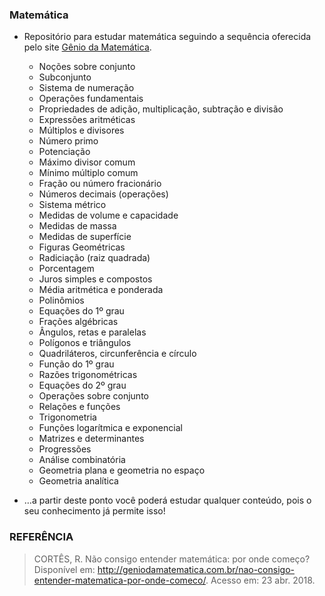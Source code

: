 ### Matemática

* Repositório para estudar matemática seguindo a sequência oferecida pelo site [Gênio da Matemática](http://geniodamatematica.com.br/).


  * Noções sobre conjunto
  * Subconjunto
  * Sistema de numeração
  * Operações fundamentais
  * Propriedades de adição, multiplicação, subtração e divisão
  * Expressões aritméticas
  * Múltiplos e divisores
  * Número primo
  * Potenciação
  * Máximo divisor comum
  * Mínimo múltiplo comum
  * Fração ou número fracionário
  * Números decimais (operações)
  * Sistema métrico
  * Medidas de volume e capacidade
  * Medidas de massa
  * Medidas de superfície
  * Figuras Geométricas
  * Radiciação (raiz quadrada)
  * Porcentagem
  * Juros simples e compostos
  * Média aritmética e ponderada
  * Polinômios
  * Equações do 1º grau
  * Frações algébricas
  * Ângulos, retas e paralelas
  * Polígonos e triângulos
  * Quadriláteros, circunferência e círculo
  * Função do 1º grau
  * Razões trigonométricas
  * Equações do 2º grau
  * Operações sobre conjunto
  * Relações e funções
  * Trigonometria
  * Funções logarítmica e exponencial
  * Matrizes e determinantes
  * Progressões
  * Análise combinatória
  * Geometria plana e geometria no espaço
  * Geometria analítica
* …a partir deste ponto você poderá estudar qualquer conteúdo, pois o seu conhecimento já permite isso!


### REFERÊNCIA

> CORTÊS, R. Não consigo entender matemática: por onde começo? Disponível em: <http://geniodamatematica.com.br/nao-consigo-entender-matematica-por-onde-comeco/>. Acesso em: 23 abr. 2018.
